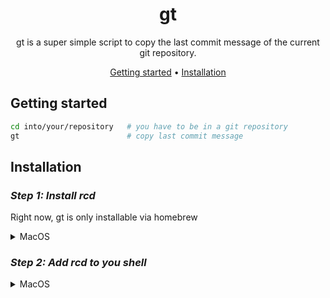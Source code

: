 <!-- markdownlint-configure-file {
  "MD013": {
    "code_blocks": false,
    "tables": false
  },
  "MD033": false,
  "MD041": false
} -->

<div align="center">

# gt

gt is a super simple script to copy the last commit message of the current git repository.

[Getting started](#getting-started) •
[Installation](#installation)

</div>

## Getting started

```sh
cd into/your/repository   # you have to be in a git repository
gt                        # copy last commit message
```

## Installation

### *Step 1: Install rcd*
Right now, gt is only installable via homebrew

<details>
<summary>MacOS</summary>

To install gt, run these commands in your terminal:

```sh
brew tap konrad-amtenbrink/tap
brew install gt
```
</details>


### *Step 2: Add rcd to you shell*

<details>
<summary>MacOS</summary>

To add rcd to you shell, run these commands in your terminal:

```sh
echo 'alias gt="/usr/local/Cellar/gt/0.1.1/bin/gt"' >> ~/.zshrc
```
</details>


